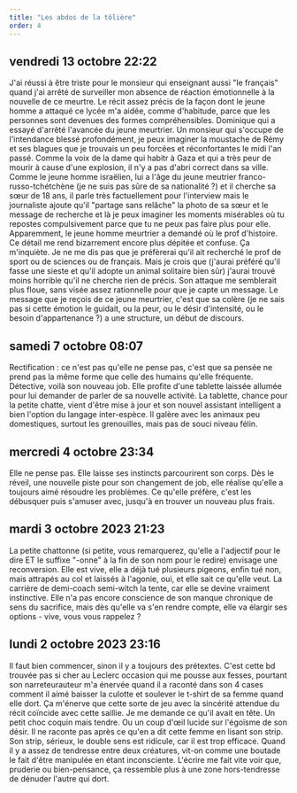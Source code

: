 ```yaml
---
title: "Les abdos de la tôlière"
order: 4
---
```

## vendredi 13 octobre 22:22

J'ai réussi à être triste pour le monsieur qui enseignant aussi "le français" quand j'ai arrêté de surveiller mon absence de réaction émotionnelle à la nouvelle de ce meurtre. Le récit assez précis de la façon dont le jeune homme a attaqué ce lycée m'a aidée, comme d'habitude, parce que les personnes sont devenues des formes compréhensibles. Dominique qui a essayé d'arrêté l'avancée du jeune meurtrier. Un monsieur qui s'occupe de l'intendance blessé profondément, je peux imaginer la moustache de Rémy et ses blagues que je trouvais un peu forcées et réconfortantes le midi l'an passé.
Comme la voix de la dame qui habitr à Gaza et qui a très peur de mourir à cause d'une explosion, il n'y a pas d'abri correct dans sa ville. Comme le jeune homme israëlien, lui a l'âge du jeune meutrier franco-russo-tchétchène (je ne suis pas sûre de sa nationalité ?) et il cherche sa sœur de 18 ans, il parle très factuellement pour l'interview mais le journaliste ajoute qu'il "partage sans relâche" la photo de sa sœur et le message de recherche et là je peux imaginer les moments misérables où tu repostes compulsivement parce que tu ne peux pas faire plus pour elle. 
Apparemment, le jeune homme meurtrier a demandé où le prof d'histoire. Ce détail me rend bizarrement encore plus dépitée et confuse. Ça m'inquiète. Je ne me dis pas que je préfèrerai qu'il ait recherché le prof de sport ou de sciences ou de français. Mais je crois que (j'aurai préféré qu'il fasse une sieste et qu'il adopte un animal solitaire bien sûr) j'aurai trouvé moins horrible qu'il ne cherche rien de précis. Son attaque me semblerait plus floue, sans visée assez rationnelle pour que je capte un message. Le message que je reçois de ce jeune meurtrier, c'est que sa colère (je ne sais pas si cette émotion le guidait, ou la peur, ou le désir d'intensité, ou le besoin d'appartenance ?) a une structure, un début de discours.



## samedi 7 octobre 08:07

Rectification : ce n'est pas qu'elle ne pense pas, c'est que sa pensée ne prend pas la même forme que celle des humains qu'elle fréquente. 
Détective, voilà son nouveau job. Elle profite d'une tablette laissée allumée pour lui demander de parler de sa nouvelle activité. La tablette, chance pour la petite chatte, vient d'être mise à jour et son nouvel assistant intelligent a bien l'option du langage inter-espèce. Il galère avec les animaux peu domestiques, surtout les grenouilles, mais pas de souci niveau félin.




## mercredi 4 octobre 23:34

Elle ne pense pas. Elle laisse ses instincts parcourirent son corps. Dès le réveil, une nouvelle piste pour son changement de job, elle réalise qu'elle a toujours aimé résoudre les problèmes. Ce qu'elle préfère, c'est les débusquer puis s'amuser avec, jusqu'à en trouver un nouveau plus frais.


## mardi 3 octobre 2023 21:23

La petite chattonne (si petite, vous remarquerez, qu'elle a l'adjectif pour le dire ET le suffixe "-onne" à la fin de son nom pour le redire) envisage une reconversion. Elle est vive, elle a déjà tué plusieurs pigeons, enfin tué non, mais attrapés au col et laissés à l'agonie, oui, et elle sait ce qu'elle veut. La carrière de demi-coach semi-witch la tente, car elle se devine vraiment instinctive. Elle n'a pas encore conscience de son manque chronique de sens du sacrifice, mais dès qu'elle va s'en rendre compte, elle va élargir ses options - vive, vous vous rappelez ?


## lundi 2 octobre 2023 23:16

Il faut bien commencer, sinon il y a toujours des prétextes. 
C'est cette bd trouvée pas si cher au Leclerc occasion qui me pousse aux fesses, pourtant son narreteurauteur m'a énervée quand il a raconté dans son 4 cases comment il aimé baisser la culotte et soulever le t-shirt de sa femme quand elle dort. Ça m'énerve que cette sorte de jeu avec la sincérité attendue du récit coïncide avec cette saillie. Je me demande ce qu'il avait en tête. Un petit choc coquin mais tendre. Ou un coup d'œil lucide sur l'égoïsme de son désir. Il ne raconte pas après ce qu'en a dit cette femme en lisant son strip. Son strip, sérieux, le double sens est ridicule, car il est trop efficace. Quand il y a assez de tendresse entre deux créatures, vit-on comme une boutade le fait d'être manipulée en étant inconsciente. L'écrire me fait vite voir que, pruderie ou bien-pensance, ça ressemble plus à une zone hors-tendresse de dénuder l'autre qui dort. 